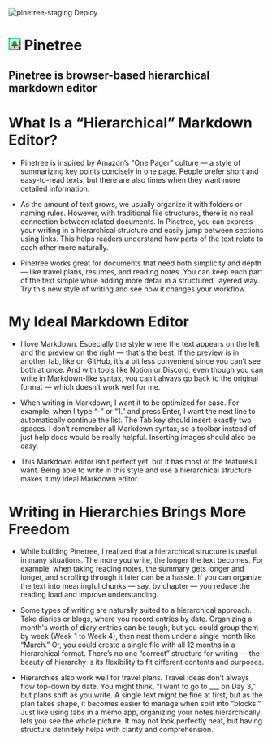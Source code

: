 ![pinetree-staging Deploy](https://github.com/binnmti/Pinetree/actions/workflows/staging.yml/badge.svg)

# <img src="Pinetree/wwwroot/Pinetree.png" alt="Pinetree Logo" width="24" height="24"/> Pinetree
## Pinetree is browser-based hierarchical markdown editor

# What Is a “Hierarchical” Markdown Editor?
- Pinetree is inspired by Amazon’s "One Pager" culture — a style of summarizing key points concisely in one page. People prefer short and easy-to-read texts, but there are also times when they want more detailed information.

- As the amount of text grows, we usually organize it with folders or naming rules. However, with traditional file structures, there is no real connection between related documents. In Pinetree, you can express your writing in a hierarchical structure and easily jump between sections using links. This helps readers understand how parts of the text relate to each other more naturally.

- Pinetree works great for documents that need both simplicity and depth — like travel plans, resumes, and reading notes. You can keep each part of the text simple while adding more detail in a structured, layered way. Try this new style of writing and see how it changes your workflow.

# My Ideal Markdown Editor
- I love Markdown. Especially the style where the text appears on the left and the preview on the right — that's the best. If the preview is in another tab, like on GitHub, it’s a bit less convenient since you can’t see both at once. And with tools like Notion or Discord, even though you can write in Markdown-like syntax, you can’t always go back to the original format — which doesn’t work well for me.

- When writing in Markdown, I want it to be optimized for ease. For example, when I type “-” or “1.” and press Enter, I want the next line to automatically continue the list. The Tab key should insert exactly two spaces. I don’t remember all Markdown syntax, so a toolbar instead of just help docs would be really helpful. Inserting images should also be easy.

- This Markdown editor isn’t perfect yet, but it has most of the features I want. Being able to write in this style and use a hierarchical structure makes it my ideal Markdown editor.

# Writing in Hierarchies Brings More Freedom
- While building Pinetree, I realized that a hierarchical structure is useful in many situations. The more you write, the longer the text becomes. For example, when taking reading notes, the summary gets longer and longer, and scrolling through it later can be a hassle. If you can organize the text into meaningful chunks — say, by chapter — you reduce the reading load and improve understanding.

- Some types of writing are naturally suited to a hierarchical approach. Take diaries or blogs, where you record entries by date. Organizing a month's worth of diary entries can be tough, but you could group them by week (Week 1 to Week 4), then nest them under a single month like “March.” Or, you could create a single file with all 12 months in a hierarchical format. There’s no one “correct” structure for writing — the beauty of hierarchy is its flexibility to fit different contents and purposes.

- Hierarchies also work well for travel plans. Travel ideas don’t always flow top-down by date. You might think, “I want to go to ___ on Day 3,” but plans shift as you write. A single text might be fine at first, but as the plan takes shape, it becomes easier to manage when split into “blocks.” Just like using tabs in a memo app, organizing your notes hierarchically lets you see the whole picture. It may not look perfectly neat, but having structure definitely helps with clarity and comprehension.